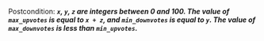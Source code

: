 Postcondition: ***`x`, `y`, `z` are integers between 0 and 100. The value of `max_upvotes` is equal to `x + z`, and `min_downvotes` is equal to `y`. The value of `max_downvotes` is less than `min_upvotes`.***